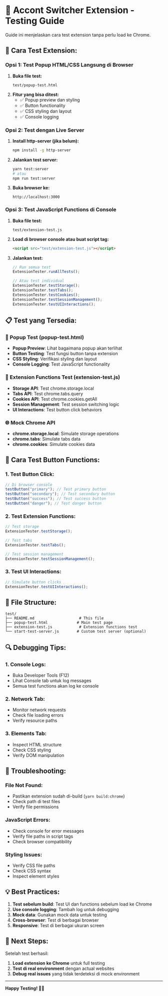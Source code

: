 # 🧪 Accont Switcher Extension - Testing Guide

Guide ini menjelaskan cara test extension tanpa perlu load ke Chrome.

## 🚀 **Cara Test Extension:**

### **Opsi 1: Test Popup HTML/CSS Langsung di Browser**

1. **Buka file test:**
   ```
   test/popup-test.html
   ```
2. **Fitur yang bisa ditest:**
   - ✅ Popup preview dan styling
   - ✅ Button functionality
   - ✅ CSS styling dan layout
   - ✅ Console logging

### **Opsi 2: Test dengan Live Server**

1. **Install http-server (jika belum):**

   ```bash
   npm install -g http-server
   ```

2. **Jalankan test server:**

   ```bash
   yarn test:server
   # atau
   npm run test:server
   ```

3. **Buka browser ke:**
   ```
   http://localhost:3000
   ```

### **Opsi 3: Test JavaScript Functions di Console**

1. **Buka file test:**

   ```
   test/extension-test.js
   ```

2. **Load di browser console atau buat script tag:**

   ```html
   <script src="test/extension-test.js"></script>
   ```

3. **Jalankan test:**

   ```javascript
   // Run semua test
   ExtensionTester.runAllTests();

   // Atau test individual
   ExtensionTester.testStorage();
   ExtensionTester.testTabs();
   ExtensionTester.testCookies();
   ExtensionTester.testSessionManagement();
   ExtensionTester.testUIInteractions();
   ```

## 📋 **Test yang Tersedia:**

### **🧪 Popup Test (popup-test.html)**

- **Popup Preview**: Lihat bagaimana popup akan terlihat
- **Button Testing**: Test fungsi button tanpa extension
- **CSS Styling**: Verifikasi styling dan layout
- **Console Logging**: Test JavaScript functionality

### **🔧 Extension Functions Test (extension-test.js)**

- **Storage API**: Test chrome.storage.local
- **Tabs API**: Test chrome.tabs.query
- **Cookies API**: Test chrome.cookies.getAll
- **Session Management**: Test session switching logic
- **UI Interactions**: Test button click behaviors

### **🌐 Mock Chrome API**

- **chrome.storage.local**: Simulate storage operations
- **chrome.tabs**: Simulate tabs data
- **chrome.cookies**: Simulate cookies data

## 🎯 **Cara Test Button Functions:**

### **1. Test Button Click:**

```javascript
// Di browser console
testButton("primary"); // Test primary button
testButton("secondary"); // Test secondary button
testButton("success"); // Test success button
testButton("danger"); // Test danger button
```

### **2. Test Extension Functions:**

```javascript
// Test storage
ExtensionTester.testStorage();

// Test tabs
ExtensionTester.testTabs();

// Test session management
ExtensionTester.testSessionManagement();
```

### **3. Test UI Interactions:**

```javascript
// Simulate button clicks
ExtensionTester.testUIInteractions();
```

## 📁 **File Structure:**

```
test/
├── README.md                    # This file
├── popup-test.html             # Main test page
├── extension-test.js            # Extension functions test
└── start-test-server.js        # Custom test server (optional)
```

## 🔍 **Debugging Tips:**

### **1. Console Logs:**

- Buka Developer Tools (F12)
- Lihat Console tab untuk log messages
- Semua test functions akan log ke console

### **2. Network Tab:**

- Monitor network requests
- Check file loading errors
- Verify resource paths

### **3. Elements Tab:**

- Inspect HTML structure
- Check CSS styling
- Verify DOM manipulation

## 🚨 **Troubleshooting:**

### **File Not Found:**

- Pastikan extension sudah di-build (`yarn build:chrome`)
- Check path di test files
- Verify file permissions

### **JavaScript Errors:**

- Check console for error messages
- Verify file paths in script tags
- Check browser compatibility

### **Styling Issues:**

- Verify CSS file paths
- Check CSS syntax
- Inspect element styles

## 💡 **Best Practices:**

1. **Test sebelum build**: Test UI dan functions sebelum load ke Chrome
2. **Use console logging**: Tambah log untuk debugging
3. **Mock data**: Gunakan mock data untuk testing
4. **Cross-browser**: Test di berbagai browser
5. **Responsive**: Test di berbagai ukuran screen

## 🎉 **Next Steps:**

Setelah test berhasil:

1. **Load extension ke Chrome** untuk full testing
2. **Test di real environment** dengan actual websites
3. **Debug real issues** yang tidak terdeteksi di mock environment

---

**Happy Testing! 🧪✨**
